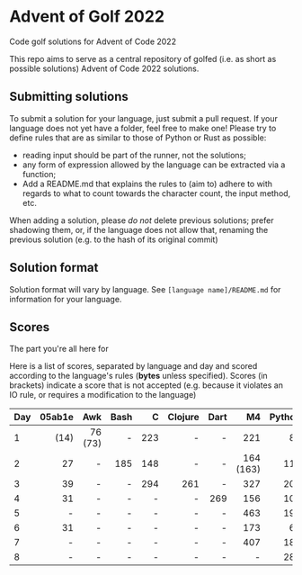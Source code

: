 # Advent of Golf 2022

Code golf solutions for Advent of Code 2022

This repo aims to serve as a central repository of golfed (i.e. as short as possible solutions) Advent of Code 2022 solutions.

## Submitting solutions

To submit a solution for your language, just submit a pull request. If your language does not yet have a folder, feel free to make one! Please try to define rules that are as similar to those of Python or Rust as possible:
- reading input should be part of the runner, not the solutions; 
- any form of expression allowed by the language can be extracted via a function;
- Add a README.md that explains the rules to (aim to) adhere to with regards to what to count towards the character count, the input method, etc.

When adding a solution, please *do not* delete previous solutions; prefer shadowing them, or, if the language does not allow that, renaming the previous solution (e.g. to the hash of its original commit)

## Solution format

Solution format will vary by language. See `[language name]/README.md` for information for your language.

## Scores

The part you're all here for

Here is a list of scores, separated by language and day and scored according to the language's rules (**bytes** unless specified). Scores (in brackets) indicate a score that is not accepted (e.g. because it violates an IO rule, or requires a modification to the language)

| Day | 05ab1e |     Awk | Bash |    C | Clojure | Dart |        M4 | Python | Ruby | Rust | Lua |
| --- | -----: | ------: | ---: | ---: | ------: | ---: | --------: | -----: | ---: | ---: | --: |
| 1   |   (14) | 76 (73) |    - |  223 |       - |    - |       221 |     88 |   64 |  147 | 136 |
| 2   |     27 |       - |  185 |  148 |       - |    - | 164 (163) |    117 |  202 |  222 | 142 |
| 3   |     39 |       - |    - |  294 |     261 |    - |       327 |    201 |    - |    - |   - |
| 4   |     31 |       - |    - |    - |       - |  269 |       156 |    106 |    - |    - |   - |
| 5   |      - |       - |    - |    - |       - |    - |       463 |    196 |    - |    - |   - |
| 6   |     31 |       - |    - |    - |       - |    - |       173 |     69 |   61 |    - |   - |
| 7   |      - |       - |    - |    - |       - |    - |       407 |    183 |    - |    - |   - |
| 8   |      - |       - |    - |    - |       - |    - |         - |    282 |    - |    - |   - |
